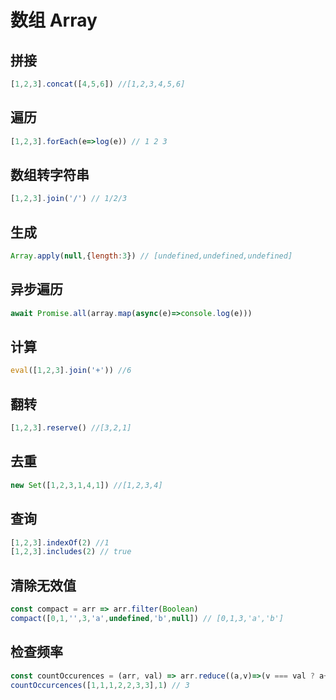 # 数组 Array

## 拼接

```JavaScript
[1,2,3].concat([4,5,6]) //[1,2,3,4,5,6]
```

## 遍历

```JavaScript
[1,2,3].forEach(e=>log(e)) // 1 2 3
```

## 数组转字符串
```javascript
[1,2,3].join('/') // 1/2/3
```

## 生成
```javascript
Array.apply(null,{length:3}) // [undefined,undefined,undefined]
```

## 异步遍历
```javascript
await Promise.all(array.map(async(e)=>console.log(e)))
```

## 计算
```javascript
eval([1,2,3].join('+')) //6
```

## 翻转
```javascript
[1,2,3].reserve() //[3,2,1]
```

## 去重
```javascript
new Set([1,2,3,1,4,1]) //[1,2,3,4]
```

## 查询
```javascript
[1,2,3].indexOf(2) //1
[1,2,3].includes(2) // true
```

## 清除无效值
```javascript
const compact = arr => arr.filter(Boolean)
compact([0,1,'',3,'a',undefined,'b',null]) // [0,1,3,'a','b']
```

## 检查频率
```javascript
const countOccurences = (arr, val) => arr.reduce((a,v)=>(v === val ? a+1 : a),0)
countOccurcences([1,1,1,2,2,3,3],1) // 3
```


